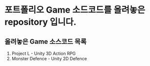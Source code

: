 # 포트폴리오 Game 소드코드를 올려놓은 repository 입니다.


## 올려놓은 Game 소스코드 목록
1. Project L  -  Unity 3D Action RPG
2. Monster Defence  -  Unity 2D Defence
